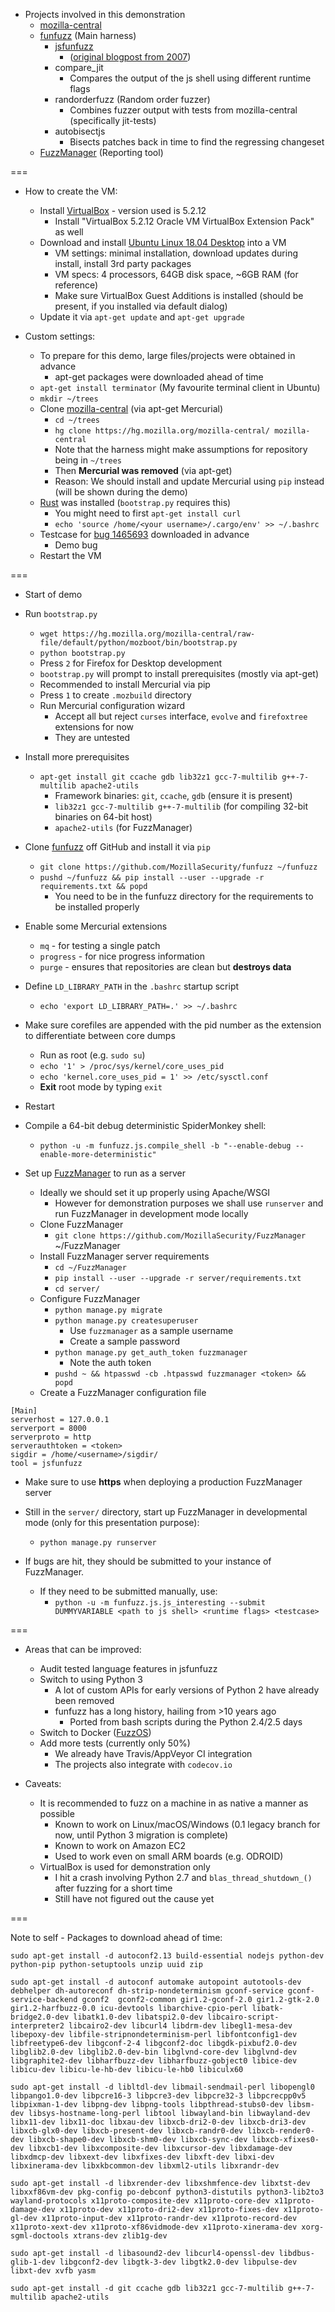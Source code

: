* Projects involved in this demonstration
  * [mozilla-central](https://hg.mozilla.org/mozilla-central/)
  * [funfuzz](https://github.com/MozillaSecurity/funfuzz) (Main harness)
    * [jsfunfuzz](https://github.com/MozillaSecurity/funfuzz/tree/master/src/funfuzz/js/jsfunfuzz)
      * ([original blogpost from 2007](https://www.squarefree.com/2007/08/02/introducing-jsfunfuzz/))
    * compare_jit
      * Compares the output of the js shell using different runtime flags
    * randorderfuzz (Random order fuzzer)
      * Combines fuzzer output with tests from mozilla-central (specifically jit-tests)
    * autobisectjs
      * Bisects patches back in time to find the regressing changeset
  * [FuzzManager](https://github.com/MozillaSecurity/FuzzManager) (Reporting tool)

===

* How to create the VM:
  * Install [VirtualBox](https://www.virtualbox.org/) - version used is 5.2.12
    * Install "VirtualBox 5.2.12 Oracle VM VirtualBox Extension Pack" as well
  * Download and install [Ubuntu Linux 18.04 Desktop](https://www.ubuntu.com/desktop) into a VM
    * VM settings: minimal installation, download updates during install, install 3rd party packages
    * VM specs: 4 processors, 64GB disk space, ~6GB RAM (for reference)
    * Make sure VirtualBox Guest Additions is installed (should be present, if you installed via default dialog)
  * Update it via `apt-get update` and `apt-get upgrade`

* Custom settings:
  * To prepare for this demo, large files/projects were obtained in advance
    * apt-get packages were downloaded ahead of time
  * `apt-get install terminator` (My favourite terminal client in Ubuntu)
  * `mkdir ~/trees`
  * Clone [mozilla-central](https://hg.mozilla.org/mozilla-central/) (via apt-get Mercurial)
    * `cd ~/trees`
    * `hg clone https://hg.mozilla.org/mozilla-central/ mozilla-central`
    * Note that the harness might make assumptions for repository being in `~/trees`
    * Then **Mercurial was removed** (via apt-get)
    * Reason: We should install and update Mercurial using `pip` instead (will be shown during the demo)
  * [Rust](https://rustup.rs/) was installed (`bootstrap.py` requires this)
    * You might need to first `apt-get install curl`
    * `echo 'source /home/<your username>/.cargo/env' >> ~/.bashrc`
  * Testcase for [bug 1465693](https://bugzilla.mozilla.org/show_bug.cgi?id=1465693) downloaded in advance
    * Demo bug
  * Restart the VM

===

* Start of demo

* Run `bootstrap.py`
  * `wget https://hg.mozilla.org/mozilla-central/raw-file/default/python/mozboot/bin/bootstrap.py`
  * `python bootstrap.py`
  * Press `2` for Firefox for Desktop development
  * `bootstrap.py` will prompt to install prerequisites (mostly via apt-get)
  * Recommended to install Mercurial via pip
  * Press `1` to create `.mozbuild` directory
  * Run Mercurial configuration wizard
    * Accept all but reject `curses` interface, `evolve` and `firefoxtree` extensions for now
    * They are untested

* Install more prerequisites
  * `apt-get install git ccache gdb lib32z1 gcc-7-multilib g++-7-multilib apache2-utils`
    * Framework binaries: `git`, `ccache`, `gdb` (ensure it is present)
    * `lib32z1 gcc-7-multilib g++-7-multilib` (for compiling 32-bit binaries on 64-bit host)
    * `apache2-utils` (for FuzzManager)

* Clone [funfuzz](https://github.com/MozillaSecurity/funfuzz) off GitHub and install it via `pip`
  * `git clone https://github.com/MozillaSecurity/funfuzz ~/funfuzz`
  * `pushd ~/funfuzz && pip install --user --upgrade -r requirements.txt && popd`
    * You need to be in the funfuzz directory for the requirements to be installed properly

* Enable some Mercurial extensions
  * `mq` - for testing a single patch
  * `progress` - for nice progress information
  * `purge` - ensures that repositories are clean but **destroys data**

* Define `LD_LIBRARY_PATH` in the `.bashrc` startup script
  * `echo 'export LD_LIBRARY_PATH=.' >> ~/.bashrc`

* Make sure corefiles are appended with the pid number as the extension to differentiate between core dumps
  * Run as root (e.g. `sudo su`)
  * `echo '1' > /proc/sys/kernel/core_uses_pid`
  * `echo 'kernel.core_uses_pid = 1' >> /etc/sysctl.conf`
  * **Exit** root mode by typing `exit`

* Restart

* Compile a 64-bit debug deterministic SpiderMonkey shell:
  * `python -u -m funfuzz.js.compile_shell -b "--enable-debug --enable-more-deterministic"`

* Set up [FuzzManager](https://github.com/MozillaSecurity/FuzzManager) to run as a server
  * Ideally we should set it up properly using Apache/WSGI
    * However for demonstration purposes we shall use `runserver` and run FuzzManager in development mode locally
  * Clone FuzzManager
    * `git clone https://github.com/MozillaSecurity/FuzzManager` ~/FuzzManager
  * Install FuzzManager server requirements
    * `cd ~/FuzzManager`
    * `pip install --user --upgrade -r server/requirements.txt`
    * `cd server/`
  * Configure FuzzManager
    * `python manage.py migrate`
    * `python manage.py createsuperuser`
      * Use `fuzzmanager` as a sample username
      * Create a sample password
    * `python manage.py get_auth_token fuzzmanager`
      * Note the auth token
    * `pushd ~ && htpasswd -cb .htpasswd fuzzmanager <token> && popd`
  * Create a FuzzManager configuration file
```
[Main]
serverhost = 127.0.0.1
serverport = 8000
serverproto = http
serverauthtoken = <token>
sigdir = /home/<username>/sigdir/
tool = jsfunfuzz
```
  * Make sure to use **https** when deploying a production FuzzManager server
  * Still in the `server/` directory, start up FuzzManager in developmental mode (only for this presentation purpose):
    * `python manage.py runserver`

* If bugs are hit, they should be submitted to your instance of FuzzManager.
  * If they need to be submitted manually, use:
    * `python -u -m funfuzz.js.js_interesting --submit DUMMYVARIABLE <path to js shell> <runtime flags> <testcase>`

===

* Areas that can be improved:
  * Audit tested language features in jsfunfuzz
  * Switch to using Python 3
    * A lot of custom APIs for early versions of Python 2 have already been removed
    * funfuzz has a long history, hailing from >10 years ago
      * Ported from bash scripts during the Python 2.4/2.5 days
  * Switch to Docker ([FuzzOS](https://github.com/MozillaSecurity/fuzzos))
  * Add more tests (currently only 50%)
    * We already have Travis/AppVeyor CI integration
    * The projects also integrate with `codecov.io`

* Caveats:
  * It is recommended to fuzz on a machine in as native a manner as possible
    * Known to work on Linux/macOS/Windows (0.1 legacy branch for now, until Python 3 migration is complete)
    * Known to work on Amazon EC2
    * Used to work even on small ARM boards (e.g. ODROID)
  * VirtualBox is used for demonstration only
    * I hit a crash involving Python 2.7 and `blas_thread_shutdown_()` after fuzzing for a short time
    * Still have not figured out the cause yet

===

Note to self - Packages to download ahead of time:

```
sudo apt-get install -d autoconf2.13 build-essential nodejs python-dev python-pip python-setuptools unzip uuid zip

sudo apt-get install -d autoconf automake autopoint autotools-dev debhelper dh-autoreconf dh-strip-nondeterminism gconf-service gconf-service-backend gconf2  gconf2-common gir1.2-gconf-2.0 gir1.2-gtk-2.0 gir1.2-harfbuzz-0.0 icu-devtools libarchive-cpio-perl libatk-bridge2.0-dev libatk1.0-dev libatspi2.0-dev libcairo-script-interpreter2 libcairo2-dev libcurl4 libdrm-dev libegl1-mesa-dev libepoxy-dev libfile-stripnondeterminism-perl libfontconfig1-dev libfreetype6-dev libgconf-2-4 libgconf2-doc libgdk-pixbuf2.0-dev libglib2.0-dev libglib2.0-dev-bin libglvnd-core-dev libglvnd-dev libgraphite2-dev libharfbuzz-dev libharfbuzz-gobject0 libice-dev libicu-dev libicu-le-hb-dev libicu-le-hb0 libiculx60

sudo apt-get install -d libltdl-dev libmail-sendmail-perl libopengl0 libpango1.0-dev libpcre16-3 libpcre3-dev libpcre32-3 libpcrecpp0v5 libpixman-1-dev libpng-dev libpng-tools libpthread-stubs0-dev libsm-dev libsys-hostname-long-perl libtool libwayland-bin libwayland-dev libx11-dev libx11-doc libxau-dev libxcb-dri2-0-dev libxcb-dri3-dev libxcb-glx0-dev libxcb-present-dev libxcb-randr0-dev libxcb-render0-dev libxcb-shape0-dev libxcb-shm0-dev libxcb-sync-dev libxcb-xfixes0-dev libxcb1-dev libxcomposite-dev libxcursor-dev libxdamage-dev libxdmcp-dev libxext-dev libxfixes-dev libxft-dev libxi-dev libxinerama-dev libxkbcommon-dev libxml2-utils libxrandr-dev

sudo apt-get install -d libxrender-dev libxshmfence-dev libxtst-dev libxxf86vm-dev pkg-config po-debconf python3-distutils python3-lib2to3 wayland-protocols x11proto-composite-dev x11proto-core-dev x11proto-damage-dev x11proto-dev x11proto-dri2-dev x11proto-fixes-dev x11proto-gl-dev x11proto-input-dev x11proto-randr-dev x11proto-record-dev x11proto-xext-dev x11proto-xf86vidmode-dev x11proto-xinerama-dev xorg-sgml-doctools xtrans-dev zlib1g-dev

sudo apt-get install -d libasound2-dev libcurl4-openssl-dev libdbus-glib-1-dev libgconf2-dev libgtk-3-dev libgtk2.0-dev libpulse-dev libxt-dev xvfb yasm

sudo apt-get install -d git ccache gdb lib32z1 gcc-7-multilib g++-7-multilib apache2-utils
```
